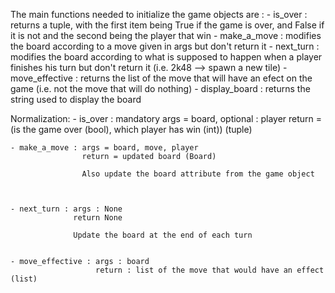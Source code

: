 The main functions needed to initialize the game objects are :
    - is_over : returns a tuple, with the first item being True if the game is over, and False if it is not and the second being the player that win
    - make_a_move : modifies the board according to a move given in args but don't return it
    - next_turn : modifies the board according to what is supposed to happen when a player finishes his turn but don't return it (i.e. 2k48 --> spawn a new tile)
    - move_effective : returns the list of the move that will have an efect on the game (i.e. not the move that will do nothing)
    - display_board : returns the string used to display the board

Normalization:
    - is_over : mandatory args = board, optional : player
                return = (is the game over (bool), which player has win (int)) (tuple)


    - make_a_move : args = board, move, player
                    return = updated board (Board)

                    Also update the board attribute from the game object



    - next_turn : args : None
                  return None

                  Update the board at the end of each turn


    - move_effective : args : board
                       return : list of the move that would have an effect (list)
